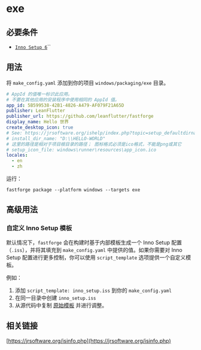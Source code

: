 # exe

## 必要条件

- [`Inno Setup 6`](https://jrsoftware.org/isinfo.php)``

## 用法

将 `make_config.yaml` 添加到你的项目 `windows/packaging/exe` 目录。

```yaml
# AppId 的值唯一标识此应用。
# 不要在其他应用的安装程序中使用相同的 AppId 值。
app_id: 5B599538-42B1-4826-A479-AF079F21A65D
publisher: LeanFlutter
publisher_url: https://github.com/leanflutter/fastforge
display_name: Hello 世界
create_desktop_icon: true
# See: https://jrsoftware.org/ishelp/index.php?topic=setup_defaultdirname
# install_dir_name: "D:\\HELLO-WORLD"
# 这里的路径是相对于项目根目录的路径； 图标格式必须是ico格式，不能是png或其它
# setup_icon_file: windows\runner\resources\app_icon.ico
locales:
  - en
  - zh
```

运行：

```
fastforge package --platform windows --targets exe
```

## 高级用法

### 自定义 Inno Setup 模板

默认情况下，`fastforge` 会在构建时基于内部模板生成一个 Inno Setup 配置（`.iss`），并将其填充到 `make_config.yaml` 中提供的值。如果你需要对 Inno Setup 配置进行更多控制，你可以使用 `script_template` 选项提供一个自定义模板。

例如：

1. 添加 `script_template: inno_setup.iss` 到你的 `make_config.yaml`
2. 在同一目录中创建 `inno_setup.iss`
3. 从源代码中复制 [原始模板](https://github.com/leanflutter/fastforge/blob/main/packages/flutter_app_packager/lib/src/makers/exe/inno_setup/inno_setup_script.dart) 并进行调整。

## 相关链接

[https://jrsoftware.org/isinfo.php](https://jrsoftware.org/isinfo.php)
